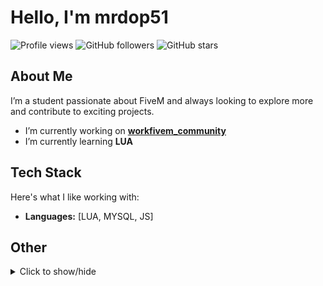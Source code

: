 # Hello, I'm mrdop51

![Profile views](https://komarev.com/ghpvc/?username=mrdop51&color=blueviolet)
![GitHub followers](https://img.shields.io/github/followers/mrdop51?label=Followers)
![GitHub stars](https://img.shields.io/github/stars/mrdop51?label=Stars)

## About Me

I’m a student passionate about FiveM and always looking to explore more and contribute to exciting projects.

- I’m currently working on **[workfivem_community](https://github.com/epyidev/workfivem_community)**
- I’m currently learning **LUA**

## Tech Stack

Here's what I like working with:

- **Languages:** [LUA, MYSQL, JS]

## Other

<details>
  <summary>Click to show/hide</summary>

  <p align="center">
    <img height="180em" src="https://github-readme-stats.vercel.app/api?username=mrdop51&show_icons=true&count_private=true&include_all_commits=true&theme=dark&hide_border=true" />
    <img height="180em" src="https://github-readme-streak-stats.herokuapp.com/?user=mrdop51&theme=dark&hide_border=true" />
  </p>
  
</details>

